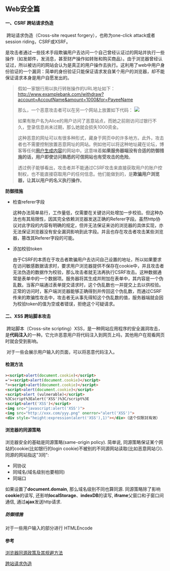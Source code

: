 ## Web安全篇

#### 一、CSRF 跨站请求伪造

​	跨站请求伪造（Cross-site request forgery），也称为one-click attack或者session riding，CSRF或XSRF。

​	是攻击者通过一些技术手段欺骗用户去访问一个自己曾经认证过的网站并执行一些操作（如发邮件，发消息，甚至财产操作如转账和购买商品）。由于浏览器曾经认证过，所以被访问的网站会认为是真正的用户操作去执行。这利用了web中用户身份验证的一个漏洞：简单的身份验证只能保证请求发自某个用户的浏览器，却不能保证请求本身是用户自愿发出的。

>假如一家银行用以执行转账操作的URL地址如下： <http://www.examplebank.com/withdraw?account=AccoutName&amount=1000&for=PayeeName>
>
>那么，一个恶意攻击者可以在另一个网站上放置如下代码： <img src="<http://www.examplebank.com/withdraw?account=Alice&amount=1000&for=Badman>">
>
>如果有账户名为Alice的用户访问了恶意站点，而她之前刚访问过银行不久，登录信息尚未过期，那么她就会损失1000资金。
>
>这种恶意的网址可以有很多种形式，藏身于网页中的许多地方。此外，攻击者也不需要控制放置恶意网址的网站。例如他可以将这种地址藏在论坛，博客等任何[用户生成内容](https://zh.wikipedia.org/wiki/%E7%94%A8%E6%88%B7%E7%94%9F%E6%88%90%E5%86%85%E5%AE%B9)的网站中。这意味着**如果服务器端没有合适的防御措施的话，用户即使访问熟悉的可信网站也有受攻击的危险**。
>
>透过例子能够看出，攻击者并不能通过CSRF攻击来直接获取用户的账户控制权，也不能直接窃取用户的任何信息。他们能做到的，是**欺骗用户浏览器，让其以用户的名义执行操作**。

**防御措施**

- 检查referer字段

  这种办法简单易行，工作量低，仅需要在关键访问处增加一步校验。但这种办法也有其局限性，因其完全依赖浏览器发送正确的Referer字段。虽然http协议对此字段的内容有明确的规定，但并无法保证来访的浏览器的具体实现，亦无法保证浏览器没有安全漏洞影响到此字段。并且也存在攻击者攻击某些浏览器，篡改其Referer字段的可能。

- 添加校验token

  由于CSRF的本质在于攻击者欺骗用户去访问自己设置的地址，所以如果要求在访问敏感数据请求时，要求用户浏览器提供不保存在cookie中，并且攻击者无法伪造的数据作为校验，那么攻击者就无法再执行CSRF攻击。这种数据通常是表单中的一个数据项。服务器将其生成并附加在表单中，其内容是一个伪乱数。当客户端通过表单提交请求时，这个伪乱数也一并提交上去以供校验。正常的访问时，客户端浏览器能够正确得到并传回这个伪乱数，而通过CSRF传来的欺骗性攻击中，攻击者无从事先得知这个伪乱数的值，服务器端就会因为校验token的值为空或者错误，拒绝这个可疑请求。

#### 二、XSS 跨站脚本攻击

​	跨站脚本（Cross-site scripting）XSS，是一种网站应用程序的安全漏洞攻击，是**代码注入**的一种。它允许恶意用户将代码注入到网页上吗，其他用户在观看网页时就会受到影响。

​	对于一些会展示用户输入的页面，可以将恶意代码注入。

#### 检测方法

```html
><script>alert(document.cookie)</script>
='><script>alert(document.cookie)</script>
"><script>alert(document.cookie)</script>
<script>alert(document.cookie)</script>
<script>alert (vulnerable)</script>
%3Cscript%3Ealert('XSS')%3C/script%3E
<script>alert('XSS')</script>
<img src="javascript:alert('XSS')">
<img src="http://xxx.com/yyy.png" onerror="alert('XSS')">
<div style="height:expression(alert('XSS'),1)"></div>（这个仅限IE有效）
```

#### 浏览器的同源策略

浏览器安全的基础是同源策略(same-origin policy). 简单说, 同源策略保证某个网站的cookie(比如银行的login cookie)不被别的不同源网站读取(比如恶意网站😏). 
同源的网站指这"3同":

- 同协议
- 同域名(域名级别也要相同)
- 同端口

如果设置了**document.domain**, 那么域名级别不同也算同源. 
同源策略除了影响**cookie**的读写, 还影响**localStorage**、**indexDB**的读写, **iframe**父窗口和子窗口间通信, 通过**ajax**发送http请求. 

##### 防御措施

对于一些用户输入的部分进行 HTMLEncode



#### 参考

[浏览器同源政策及其规避方法](http://www.ruanyifeng.com/blog/2016/04/same-origin-policy.html)

[跨站请求伪造](https://zh.wikipedia.org/wiki/%E8%B7%A8%E7%AB%99%E8%AF%B7%E6%B1%82%E4%BC%AA%E9%80%A0)